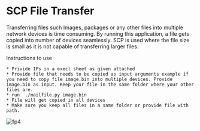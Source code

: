 # SCP File Transfer
Transferring files such Images, packages or any other files into multiple network devices is time consuming. By running this application, a file gets copied into number of devices seamlessly. SCP is used where the file size is small as it is not capable of transferring larger files.
  
  Instructions to use 
	
    * Privide IPs in a execl sheet as given attached
    * Provide file that needs to be copied as input arguments example if you need to copy file image.bin into multiple devices. Provide image.bin as input. Keep your file in the same folder where your other files are.
    * run  ./mailfile.py image.bin
    * File will get copied in all devices
    * Make sure you keep all files in a same folder or provide file with path.


![fp4](https://user-images.githubusercontent.com/63805419/143795967-dc9909a1-e452-4924-91a6-f95363c9530b.PNG)
